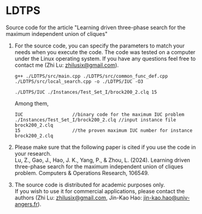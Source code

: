 # LDTPS
Source code for the article "Learning driven three-phase search for the maximum independent union of cliques"

1. For the source code, you can specify the parameters to match your needs when you execute the code. The code was tested on a computer under the Linux operating system. If you have any questions feel free to contact me (Zhi Lu: zhilusix@gmail.com).     
   
   ```
   g++ ./LDTPS/src/main.cpp ./LDTPS/src/common_func_def.cpp ./LDTPS/src/local_search.cpp -o ./LDTPS/IUC -O3
   ```
   ```
   ./LDTPS/IUC ./Instances/Test_Set_I/brock200_2.clq 15
   ```
   Among them,  
   ```
   IUC                  //binary code for the maximum IUC problem
   ./Instances/Test_Set_I/brock200_2.clq //input instance file brock200_2.clq
   15                   //the proven maximum IUC number for instance brock200_2.clq
   ```
  
2. Please make sure that the following paper is cited if you use the code in your research.    
   Lu, Z., Gao, J., Hao, J. K., Yang, P., & Zhou, L. (2024). Learning driven three-phase search for the maximum independent union of cliques problem. Computers & Operations Research, 106549.

3. The source code is distributed for academic purposes only.    
   If you wish to use it for commercial applications, please contact the authors (Zhi Lu: zhilusix@gmail.com, Jin-Kao Hao: jin-kao.hao@univ-angers.fr).

